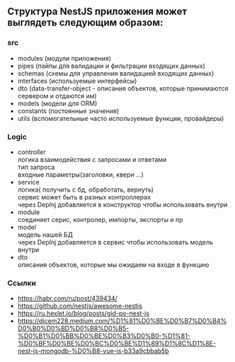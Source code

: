 ## Структура NestJS приложения может выглядеть следующим образом:

### src
* modules (модули приложения)
* pipes (пайпы для валидации и фильтрации входящих данных)
* schemas (схемы для управления валидацией входящих данных)
* interfaces (используемые интерфейсы)
* dto (data-transfer-object - описания объектов, которые принимаются сервером и отдаются им)
* models (модели для ORM)
* constants (постоянные значения)
* utils (вспомогательные часто используемые функции, провайдеры)

### Logic
* controller  
логика взаимодействия с запросами и ответами  
тип запроса  
входные параметры(заголовки, квери ...)
* service  
логика( получить с бд, обработать, вернуть)  
сервис может быть в разных контроллерах  
через DepInj добавляется в конструктор чтобы использовать внутри
* module  
соединяет серис, контролер, импорты, экспорты и пр
* model  
модель нашей БД  
через DepInj добавляется в сервис чтобы использовать модель внутри
* dto  
описания объектов, которые мы ожидаем на входе в функцию

### Ссылки

* https://habr.com/ru/post/439434/
* https://github.com/nestjs/awesome-nestjs
* https://ru.hexlet.io/blog/posts/gid-po-nest-js  
* https://dicem228.medium.com/%D1%81%D0%BE%D0%B7%D0%B4%D0%B0%D0%BD%D0%B8%D0%B5-%D0%B1%D0%BB%D0%BE%D0%B3%D0%B0-%D1%81-%D0%BF%D0%BE%D0%BC%D0%BE%D1%89%D1%8C%D1%8E-nest-js-mongodb-%D0%B8-vue-js-b33a9cbbab5b